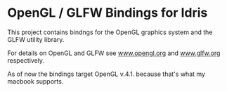 OpenGL / GLFW Bindings for Idris
================================

This project contains bindngs for the OpenGL graphics system and
the GLFW utility library.

For details on OpenGL and GLFW see www.opengl.org and www.glfw.org respectively.

As of now the bindings target OpenGL v.4.1. because that's what my macbook supports.






